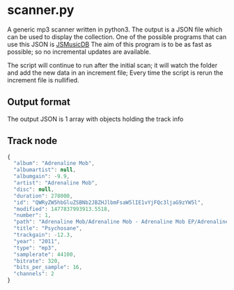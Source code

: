 # scanner.py

A generic mp3 scanner written in python3.
The output is a JSON file which can be used to display the collection. One of the possible programs that can use this JSON is [JSMusicDB](https://github.com/lucienimmink/JSMusicDB)
The aim of this program is to be as fast as possible; so no incremental updates are available.

The script will continue to run after the initial scan; it will watch the folder and add the new data in an increment file; Every time the script is rerun the increment file is nullified.

## Output format

The output JSON is 1 array with objects holding the track info

## Track node

```javascript
{
  "album": "Adrenaline Mob",
  "albumartist": null,
  "albumgain": -9.9,
  "artist": "Adrenaline Mob",
  "disc": null,
  "duration": 278000,
  "id": "QWRyZW5hbGluZSBNb2JBZHJlbmFsaW5lIE1vYjFQc3ljaG9zYW5l",
  "modified": 1477837993913.5518,
  "number": 1,
  "path": "Adrenaline Mob/Adrenaline Mob - Adrenaline Mob EP/Adrenaline Mob - Adrenaline Mob EP - 01 - Psychosane.mp3",
  "title": "Psychosane",
  "trackgain": -12.3,
  "year": "2011",
  "type": "mp3",
  "samplerate": 44100,
  "bitrate": 320,
  "bits_per_sample": 16,
  "channels": 2
}
```
